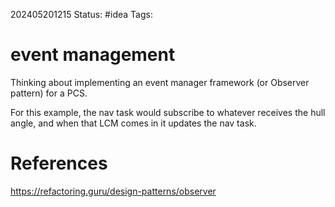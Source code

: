 202405201215
Status: #idea
Tags: 

# event management
Thinking about implementing an event manager framework (or Observer pattern) for a PCS.

For this example, the nav task would subscribe to whatever receives the hull angle, and when that LCM comes in it updates the nav task.


# References
https://refactoring.guru/design-patterns/observer
